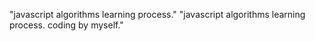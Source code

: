 "javascript algorithms learning process." 
"javascript algorithms learning process. coding by myself." 

